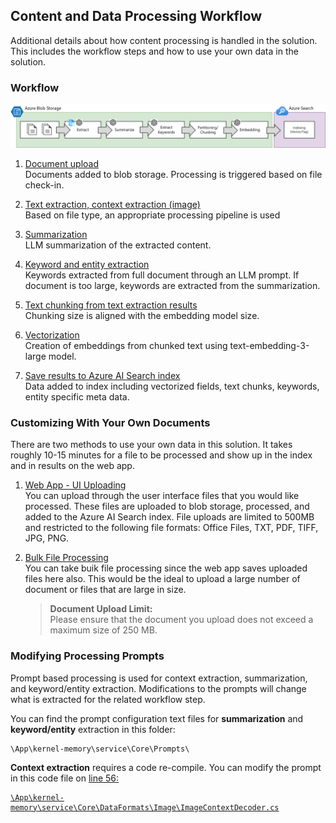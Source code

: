 ## Content and Data Processing Workflow
Additional details about how content processing is handled in the solution. This includes the workflow steps and how to use your own data in the solution.

### Workflow
![image](./images/deployment/DocumentProcess.png)
1. <u>Document upload</u><br/>
Documents added to blob storage. Processing is triggered based on file check-in.

2. <u>Text extraction, context extraction (image)</u><br/>
Based on file type, an appropriate processing pipeline is used

3. <u>Summarization</u><br/>
LLM summarization of the extracted content.

4. <u>Keyword and entity extraction</u><br/>
Keywords extracted from full document through an LLM prompt. If document is too large, keywords are extracted from the summarization.

5. <u>Text chunking from text extraction results</u><br/>
Chunking size is aligned with the embedding model size.

6. <u>Vectorization</u><br/>
Creation of embeddings from chunked text using text-embedding-3-large model.

7. <u>Save results to Azure AI Search index</u><br/>
Data added to index including vectorized fields, text chunks, keywords, entity specific meta data.

### Customizing With Your Own Documents

There are two methods to use your own data in this solution. It takes roughly 10-15 minutes for a file to be processed and show up in the index and in results on the web app.

1. <u>Web App - UI Uploading</u><br/>
You can upload through the user interface files that you would like processed. These files are uploaded to blob storage, processed, and added to the Azure AI Search index. File uploads are limited to 500MB and restricted to the following file formats: Office Files, TXT, PDF, TIFF, JPG, PNG.

2. <u>Bulk File Processing</u><br/>
You can take buik file processing since the web app saves uploaded files here also. This would be the ideal to upload a large number of document or files that are large in size. 

    > **Document Upload Limit:** <br/>
    Please ensure that the document you upload does not exceed a maximum size of 250 MB.
    

### Modifying Processing Prompts 

Prompt based processing is used for context extraction, summarization, and keyword/entity extraction. Modifications to the prompts will change what is extracted for the related workflow step.

You can find the prompt configuration text files for **summarization** and **keyword/entity** extraction in this folder:
```
\App\kernel-memory\service\Core\Prompts\
```

**Context extraction** requires a code re-compile. You can modify the prompt in this code file on <u>line 56</ul>:

```
\App\kernel-memory\service\Core\DataFormats\Image\ImageContextDecoder.cs
 ```

